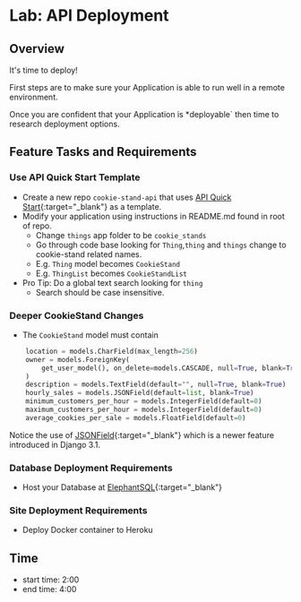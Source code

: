 # Lab: API Deployment

## Overview

It's time to deploy!

First steps are to make sure your Application is able to run well in a remote environment.

Once you are confident that your Application is *deployable` then time to research deployment options.

## Feature Tasks and Requirements

### Use API Quick Start Template

- Create a new repo `cookie-stand-api` that uses [API Quick Start](https://github.com/codefellows/python-401-api-quickstart){:target="_blank"} as a template.
- Modify your application using instructions in README.md found in root of repo.
  - Change `things` app folder to be `cookie_stands`
  - Go through code base looking for `Thing`,`thing` and `things` change to cookie-stand related names.
  - E.g. `Thing` model becomes `CookieStand`
  - E.g. `ThingList` becomes `CookieStandList`
- Pro Tip: Do a global text search looking for `thing`
  - Search should be case insensitive.

### Deeper CookieStand Changes

- The `CookieStand` model must contain

```python
    location = models.CharField(max_length=256)
    owner = models.ForeignKey(
        get_user_model(), on_delete=models.CASCADE, null=True, blank=True
    )
    description = models.TextField(default="", null=True, blank=True)
    hourly_sales = models.JSONField(default=list, blank=True)
    minimum_customers_per_hour = models.IntegerField(default=0)
    maximum_customers_per_hour = models.IntegerField(default=0)
    average_cookies_per_sale = models.FloatField(default=0)
```

Notice the use of [JSONField](https://docs.djangoproject.com/en/3.1/ref/models/fields/#jsonfield){:target="_blank"} which is a newer feature introduced in Django 3.1.

### Database Deployment Requirements

- Host your Database at [ElephantSQL](https://www.elephantsql.com/){:target="_blank"}

### Site Deployment Requirements

- Deploy Docker container to Heroku

## Time

- start time: 2:00
- end time: 4:00
